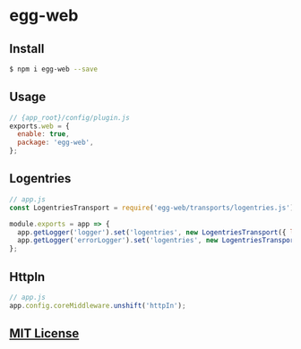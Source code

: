 egg-web
==

## Install

```bash
$ npm i egg-web --save
```

## Usage

```javascript
// {app_root}/config/plugin.js
exports.web = {
  enable: true,
  package: 'egg-web',
};
```

## Logentries

```javascript
// app.js
const LogentriesTransport = require('egg-web/transports/logentries.js');

module.exports = app => {
  app.getLogger('logger').set('logentries', new LogentriesTransport({ level: 'INFO', app }));
  app.getLogger('errorLogger').set('logentries', new LogentriesTransport({ level: 'ERROR', app }));
};
```

## HttpIn
```javascript
// app.js
app.config.coreMiddleware.unshift('httpIn');
```

## [MIT License](LICENSE)

